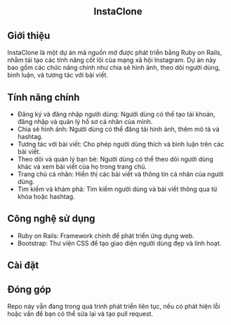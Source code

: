 <h2 style="text-align: center">
    InstaClone<br>
</h2>

## Giới thiệu 

InstaClone là một dự án mã nguồn mở được phát triển bằng Ruby on Rails, nhằm tái tạo các tính năng cốt lõi của mạng xã hội Instagram. Dự án này bao gồm các chức năng chính như chia sẻ hình ảnh, theo dõi người dùng, bình luận, và tương tác với bài viết.

## Tính năng chính

- Đăng ký và đăng nhập người dùng: Người dùng có thể tạo tài khoản, đăng nhập và quản lý hồ sơ cá nhân của mình.
- Chia sẻ hình ảnh: Người dùng có thể đăng tải hình ảnh, thêm mô tả và hashtag.
- Tương tác với bài viết: Cho phép người dùng thích và bình luận trên các bài viết.
- Theo dõi và quản lý bạn bè: Người dùng có thể theo dõi người dùng khác và xem bài viết của họ trong trang chủ.
- Trang chủ cá nhân: Hiển thị các bài viết và thông tin cá nhân của người dùng.
- Tìm kiếm và khám phá: Tìm kiếm người dùng và bài viết thông qua từ khóa hoặc hashtag.

## Công nghệ sử dụng

- Ruby on Rails: Framework chính để phát triển ứng dụng web.
- Bootstrap: Thư viện CSS để tạo giao diện người dùng đẹp và linh hoạt.

## Cài đặt

## Đóng góp
Repo này vẫn đang trong quá trình phát triển liên tục, nếu có phát hiện lỗi hoặc vấn đề bạn có thể sửa lại và tạo pull request.
